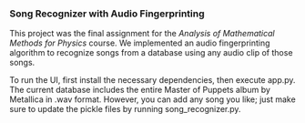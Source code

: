 ### Song Recognizer with Audio Fingerprinting

This project was the final assignment for the *Analysis of Mathematical Methods for Physics* course. We implemented an audio fingerprinting algorithm to recognize songs from a database using any audio clip of those songs.

To run the UI, first install the necessary dependencies, then execute app.py. The current database includes the entire Master of Puppets album by Metallica in .wav format. However, you can add any song you like; just make sure to update the pickle files by running song_recognizer.py.
